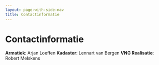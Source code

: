 ```yaml
---
layout: page-with-side-nav
title: Contactinformatie
---
```

# Contactinformatie

**Armatiek**: Arjan Loeffen
**Kadaster**: Lennart van Bergen
**VNG Realisatie**: Robert Melskens
